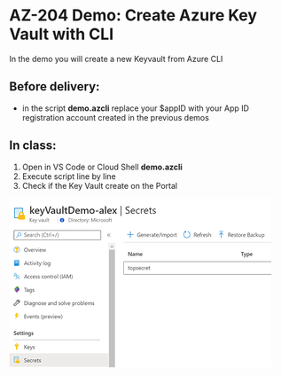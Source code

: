 # AZ-204 Demo: Create Azure Key Vault  with CLI

In the demo you will create a new Keyvault from Azure CLI

## Before delivery:

- in the script **demo.azcli** replace your $appID with your App ID registration account created in the previous demos

## In class:

1. Open in VS Code or Cloud Shell **demo.azcli**
1. Execute script line by line
1. Check if the Key Vault create on the Portal

![portal](portal.png)